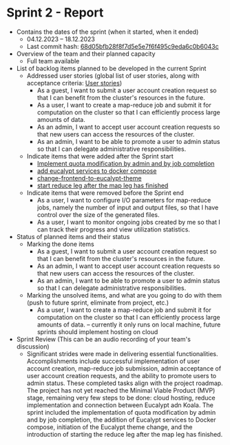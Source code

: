# Sprint 2 - Report

- Contains the dates of the sprint (when it started, when it ended)
  - 04.12.2023 – 18.12.2023
  - Last commit hash: [68d05bfb28f8f7d5e5e7f6f495c9eda6c0b6043c](https://github.com/inginerie-software-2023-2024/proiect-inginerie-software-shark-rockets/commit/68d05bfb28f8f7d5e5e7f6f495c9eda6c0b6043c)
- Overview of the team and their planned capacity
  - Full team available
- List of backlog items planned to be developed in the current Sprint
  - Addressed user stories (global list of user stories, along with acceptance criteria: [User stories](user_stories.md))
    - As a guest, I want to submit a user account creation request so that I can benefit from the cluster's resources in the future.
    - As a user, I want to create a map-reduce job and submit it for computation on the cluster so that I can efficiently process large amounts of data.
    - As an admin, I want to accept user account creation requests so that new users can access the resources of the cluster.
    - As an admin, I want to be able to promote a user to admin status so that I can delegate administrative responsibilities.
  - Indicate items that were added after the Sprint start
    - [Implement quota modification by admin and by job completion](https://github.com/inginerie-software-2023-2024/proiect-inginerie-software-shark-rockets/commit/4d71c58c822b595cf6285770993085cf56cb242a)
    - [add eucalypt services to docker compose](https://github.com/inginerie-software-2023-2024/proiect-inginerie-software-shark-rockets/commit/263cd3513db2e4254a08554fea2c492e885f49f1)
    - [change-frontend-to-eucalypt-theme](https://github.com/inginerie-software-2023-2024/proiect-inginerie-software-shark-rockets/commit/ae0f2db55a647f347f847fec179b62b80c4946e2)
    - [start reduce leg after the map leg has finished](https://github.com/inginerie-software-2023-2024/proiect-inginerie-software-shark-rockets/commit/3053c66826f3693587fd21f6014e93d688d29f8a)
  - Indicate items that were removed before the Sprint end
    - As a user, I want to configure I/O parameters for map-reduce jobs, namely the number of input and output files, so that I have control over the size of the generated files.
    - As a user, I want to monitor ongoing jobs created by me so that I can track their progress and view utilization statistics.
- Status of planned items and their status
  - Marking the done items
    - As a guest, I want to submit a user account creation request so that I can benefit from the cluster's resources in the future.
    - As an admin, I want to accept user account creation requests so that new users can access the resources of the cluster.
    - As an admin, I want to be able to promote a user to admin status so that I can delegate administrative responsibilities.
  - Marking the unsolved items, and what are you going to do with them (push to future sprint, eliminate from project, etc.)
    - As a user, I want to create a map-reduce job and submit it for computation on the cluster so that I can efficiently process large amounts of data. – currently it only runs on local machine, future sprints should implement hosting on cloud
- Sprint Review (This can be an audio recording of your team's discussion)
  - Significant strides were made in delivering essential functionalities. Accomplishments include successful implementation of user account creation, map-reduce job submission, admin acceptance of user account creation requests, and the ability to promote users to admin status. These completed tasks align with the project roadmap. The project has not yet reached the Minimal Viable Product (MVP) stage, remaining very few steps to be done: cloud hosting, reduce implementation and connection between Eucalypt adn Koala. The sprint included the implementation of quota modification by admin and by job completion, the addition of Eucalypt services to Docker compose, initiation of the Eucalypt theme change, and the introduction of starting the reduce leg after the map leg has finished.